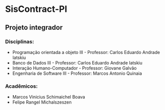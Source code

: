 # SisContract-PI
## Projeto integrador
### Disciplinas: 
* Programação orientada a objeto III - Professor: Carlos Eduardo Andrade Iatskiu
* Banco de Dados III - Professor: Carlos Eduardo Andrade Iatskiu
* Interação Humano-Computador - Professor: Giovane Galvão
* Engenharia de Software III - Professor: Marcos Antonio Quinaia
### Acadêmicos:
* Marcos Vinicius Schimaichel Boava
* Felipe Rangel Michalszeszen
